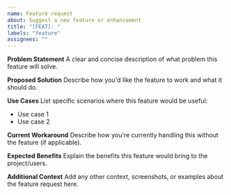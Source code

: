```yaml
---
name: Feature request
about: Suggest a new feature or enhancement
title: "[FEAT]: "
labels: "feature"
assignees: ""
---
```


**Problem Statement**
A clear and concise description of what problem this feature will solve.

**Proposed Solution**
Describe how you'd like the feature to work and what it should do.

**Use Cases**
List specific scenarios where this feature would be useful:

- Use case 1
- Use case 2

**Current Workaround**
Describe how you're currently handling this without the feature (if applicable).

**Expected Benefits**
Explain the benefits this feature would bring to the project/users.

**Additional Context**
Add any other context, screenshots, or examples about the feature request here.

